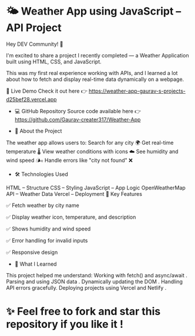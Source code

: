 # 🌤️ Weather App using JavaScript – API Project
Hey DEV Community! 👋

I'm excited to share a project I recently completed — a Weather Application built using HTML, CSS, and JavaScript.

This was my first real experience working with APIs, and I learned a lot about how to fetch and display real-time data dynamically on a webpage.

🔗 Live Demo
Check it out here 👉 https://weather-app-gaurav-s-projects-d25bef28.vercel.app

- 💻 GitHub Repository
Source code available here 👉 https://github.com/Gaurav-creater317/Weather-App

- 🚀 About the Project

The weather app allows users to:
Search for any city 🌍
Get real-time temperature 🌡️
View weather conditions with icons ☁️
See humidity and wind speed 💧🌬️
Handle errors like "city not found" ❌
- 🛠️ Technologies Used

HTML – Structure
CSS – Styling
JavaScript – App Logic
OpenWeatherMap API – Weather Data
Vercel – Deployment
🧪 Key Features

✅ Fetch weather by city name

✅ Display weather icon, temperature, and description

✅ Shows humidity and wind speed

✅ Error handling for invalid inputs

✅ Responsive design

- 🧠 What I Learned

This project helped me understand:
Working with fetch() and async/await .
Parsing and using JSON data .
Dynamically updating the DOM .
Handling API errors gracefully.
Deploying projects using Vercel and Netlify .

# ✨ Feel free to fork and star this repository if you like it !

